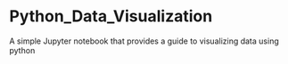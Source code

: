 # Python_Data_Visualization
A simple Jupyter notebook that provides a guide to visualizing data using python
